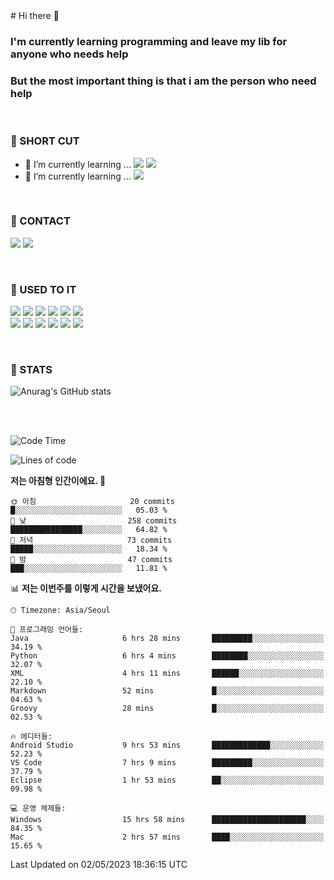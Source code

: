<div>
# Hi there 👋

### I'm currently learning programming and leave my lib for anyone who needs help
### But the most important thing is that i am the person who need help

<br>

### 🚀 SHORT CUT

- 🔭 I’m currently learning ... <img src="https://img.shields.io/badge/Python-3776AB?style=plastic&logo=Python&logoColor=white"> <img src="https://img.shields.io/badge/C-A8B9CC?style=plastic&logo=C&logoColor=white">
- 🌱 I’m currently learning ... <img src="https://img.shields.io/badge/Tensorflow-FF6F00?style=plastic&logo=TensorFlow&logoColor=white">

<br>

### 📧 CONTACT
<a href="https://www.instagram.com/das_fef" target="_blank"><img src="https://img.shields.io/badge/Instagram-E4405F?style=plastic&logo=Instagram&logoColor=white"></a>
<img src="https://img.shields.io/badge/mealhouse3377@gmail.com-EA4335?style=plastic&logo=Gmail&logoColor=white">

<br>

### 📖 USED TO IT

<img src="https://img.shields.io/badge/Python-3776AB?style=plastic&logo=Python&logoColor=white"> <img src="https://img.shields.io/badge/C-A8B9CC?style=plastic&logo=C&logoColor=white"> <img src="https://img.shields.io/badge/Java-007396?style=plastic&logo=OpenJDK&logoColor=white"> <img src="https://img.shields.io/badge/Django-092E20?style=plastic&logo=Django&logoColor=white"> <img src="https://img.shields.io/badge/Tensorflow-FF6F00?style=plastic&logo=TensorFlow&logoColor=white"> <img src="https://img.shields.io/badge/R-276DC3?style=plastic&logo=R&logoColor=white"><br> 
<img src="https://img.shields.io/badge/MySql-4479A1?style=plastic&logo=MySql&logoColor=white"> <img src="https://img.shields.io/badge/MariaDB-003545?style=plastic&logo=MariaDB&logoColor=white"> <img src="https://img.shields.io/badge/Oracle-F80000?style=plastic&logo=Oracle&logoColor=white"> <img src="https://img.shields.io/badge/Jupyter-F37626?style=plastic&logo=Jupyter&logoColor=white"> <img src="https://img.shields.io/badge/Qt-41CD52?style=plastic&logo=Qt&logoColor=white"> <img src="https://img.shields.io/badge/SQLite-003B57?style=plastic&logo=SQLite&logoColor=white">

<br>

### 🔢 STATS
![Anurag's GitHub stats](https://github-readme-stats.vercel.app/api?username=dasfef&show_icons=true&theme=great-gatsby)

</div>

<br>
<br>

<!--START_SECTION:waka-->
![Code Time](http://img.shields.io/badge/Code%20Time-62%20hrs%2025%20mins-blue)

![Lines of code](https://img.shields.io/badge/%EC%A0%80%EB%8A%94%20%EC%97%AC%ED%83%9C%EA%B9%8C%EC%A7%80%20-4.3%20million%20%EC%A4%84%EC%9D%98%20%EC%BD%94%EB%93%9C%EB%A5%BC%20%EC%9E%91%EC%84%B1%ED%96%88%EC%96%B4%EC%9A%94.-blue)

**저는 아침형 인간이에요. 🐤** 

```text
🌞 아침                     20 commits          █░░░░░░░░░░░░░░░░░░░░░░░░   05.03 % 
🌆 낮　                     258 commits         ████████████████░░░░░░░░░   64.82 % 
🌃 저녁                     73 commits          █████░░░░░░░░░░░░░░░░░░░░   18.34 % 
🌙 밤　                     47 commits          ███░░░░░░░░░░░░░░░░░░░░░░   11.81 % 
```


📊 **저는 이번주를 이렇게 시간을 보냈어요.** 

```text
🕑︎ Timezone: Asia/Seoul

💬 프로그래밍 언어들: 
Java                     6 hrs 28 mins       █████████░░░░░░░░░░░░░░░░   34.19 % 
Python                   6 hrs 4 mins        ████████░░░░░░░░░░░░░░░░░   32.07 % 
XML                      4 hrs 11 mins       ██████░░░░░░░░░░░░░░░░░░░   22.10 % 
Markdown                 52 mins             █░░░░░░░░░░░░░░░░░░░░░░░░   04.63 % 
Groovy                   28 mins             █░░░░░░░░░░░░░░░░░░░░░░░░   02.53 % 

🔥 에디터들: 
Android Studio           9 hrs 53 mins       █████████████░░░░░░░░░░░░   52.23 % 
VS Code                  7 hrs 9 mins        █████████░░░░░░░░░░░░░░░░   37.79 % 
Eclipse                  1 hr 53 mins        ██░░░░░░░░░░░░░░░░░░░░░░░   09.98 % 

💻 운영 체제들: 
Windows                  15 hrs 58 mins      █████████████████████░░░░   84.35 % 
Mac                      2 hrs 57 mins       ████░░░░░░░░░░░░░░░░░░░░░   15.65 % 
```


 Last Updated on 02/05/2023 18:36:15 UTC
<!--END_SECTION:waka-->
